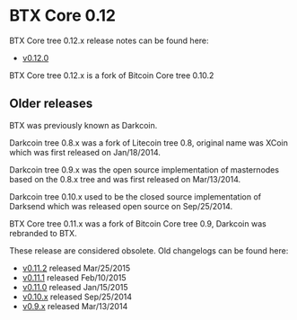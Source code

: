 BTX Core 0.12
==================

BTX Core tree 0.12.x release notes can be found here:
- [v0.12.0](release-notes/btx/release-notes-0.12.0.md)

BTX Core tree 0.12.x is a fork of Bitcoin Core tree 0.10.2



Older releases
--------------

BTX was previously known as Darkcoin.

Darkcoin tree 0.8.x was a fork of Litecoin tree 0.8, original name was XCoin
which was first released on Jan/18/2014.

Darkcoin tree 0.9.x was the open source implementation of masternodes based on
the 0.8.x tree and was first released on Mar/13/2014.

Darkcoin tree 0.10.x used to be the closed source implementation of Darksend
which was released open source on Sep/25/2014.

BTX Core tree 0.11.x was a fork of Bitcoin Core tree 0.9, Darkcoin was rebranded
to BTX.

These release are considered obsolete. Old changelogs can be found here:

- [v0.11.2](release-notes/btx/release-notes-0.11.2.md) released Mar/25/2015
- [v0.11.1](release-notes/btx/release-notes-0.11.1.md) released Feb/10/2015
- [v0.11.0](release-notes/btx/release-notes-0.11.0.md) released Jan/15/2015
- [v0.10.x](release-notes/btx/release-notes-0.10.0.md) released Sep/25/2014
- [v0.9.x](release-notes/btx/release-notes-0.9.0.md) released Mar/13/2014
